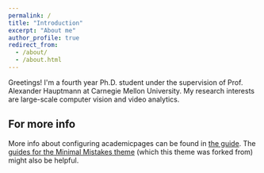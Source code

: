 ```yaml
---
permalink: /
title: "Introduction"
excerpt: "About me"
author_profile: true
redirect_from: 
  - /about/
  - /about.html
---
```


Greetings! I'm a fourth year Ph.D. student under the supervision of Prof. Alexander Hauptmann at Carnegie Mellon University.
My research interests are large-scale computer vision and video analytics. 

For more info
------
More info about configuring academicpages can be found in [the guide](https://academicpages.github.io/markdown/). The [guides for the Minimal Mistakes theme](https://mmistakes.github.io/minimal-mistakes/docs/configuration/) (which this theme was forked from) might also be helpful.
